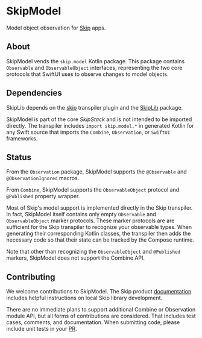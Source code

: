 # SkipModel

Model object observation for [Skip](https://skip.tools) apps.

## About 

SkipModel vends the `skip.model` Kotlin package. This package contains `Observable` and `ObservableObject` interfaces, representing the two core protocols that SwiftUI uses to observe changes to model objects.

## Dependencies

SkipLib depends on the [skip](https://source.skip.tools/skip) transpiler plugin and the [SkipLib](https://source.skip.tools/skip-lib) package.

SkipModel is part of the core *SkipStack* and is not intended to be imported directly. The transpiler includes `import skip.model.*` in generated Kotlin for any Swift source that imports the `Combine`, `Observation`, or `SwiftUI` frameworks.

## Status

From the `Observation` package, SkipModel supports the `@Observable` and `@ObservationIgnored` macros.

From `Combine`, SkipModel supports the `ObservableObject` protocol and `@Published` property wrapper.

Most of Skip's model support is implemented directly in the Skip transpiler. In fact, SkipModel itself contains only empty `Observable` and `ObservableObject` marker protocols. These marker protocols are are sufficient for the Skip transpiler to recognize your observable types. When generating their corresponding Kotlin classes, the transpiler then adds the necessary code so that their state can be tracked by the Compose runtime.

Note that other than recognizing the `ObservableObject` and `@Published` markers, SkipModel does not support the Combine API.

## Contributing

We welcome contributions to SkipModel. The Skip product [documentation](https://skip.tools/docs) includes helpful instructions on local Skip library development. 

There are no immediate plans to support additional Combine or Observation module API, but all forms of contributions are considered. That includes test cases, comments, and documentation. When submitting code, please include unit tests in your [PR](https://github.com/skiptools/skip-model/pulls).

